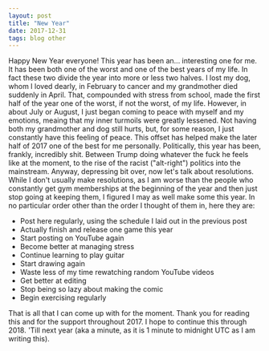 ```yaml
---
layout: post
title: "New Year"
date: 2017-12-31
tags: blog other
---
```

Happy New Year everyone! This year has been an... interesting one for me. It has been both one of the worst and one of the best years of my life. <!--excerpt cutoff--> In fact these two divide the year into more or less two halves. I lost my dog, whom I loved dearly, in February to cancer and my grandmother died suddenly in April. That, compounded with stress from school, made the first half of the year one of the worst, if not the worst, of my life. However, in about July or August, I just began coming to peace with myself and my emotions, meaing that my inner turmoils were greatly lessened. Not having both my grandmother and dog still hurts, but, for some reason, I just constantly have this feeling of peace. This offset has helped make the later half of 2017 one of the best for me personally.
Politically, this year has been, frankly, incredibly shit. Between Trump doing whatever the fuck he feels like at the moment, to the rise of the racist ("alt-right") politics into the mainstream.
Anyway, depressing bit over, now let's talk about resolutions. While I don't usually make resolutions, as I am worse than the people who constantly get gym memberships at the beginning of the year and then just stop going at keeping them, I figured I may as well make some this year. In no particular order other than the order I thought of them in, here they are:
<ul>
<li>Post here regularly, using the schedule I laid out in the previous post</li>
<li>Actually finish and release one game this year</li>
<li>Start posting on YouTube again</li>
<li>Become better at managing stress</li>
<li>Continue learning to play guitar</li>
<li>Start drawing again</li>
<li>Waste less of my time rewatching random YouTube videos</li>
<li>Get better at editing</li>
<li>Stop being so lazy about making the comic</li>
<li>Begin exercising regularly</li>
</ul>
That is all that I can come up with for the moment. Thank you for reading this and for the support throughout 2017. I hope to continue this through 2018. 'Till next year (aka a minute, as it is 1 minute to midnight UTC as I am writing this).
